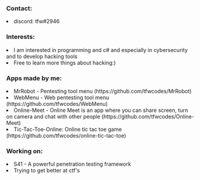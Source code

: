 ### Contact:

<li> discord: tfw#2946

### Interests:

<li> I am interested in programming and c# and especially in cybersecurity and to develop hacking tools
<li> Free to learn more things about hacking:)

  
### Apps made by me:
  
  
  <li> MrRobot - Pentesting tool menu (https://github.com/tfwcodes/MrRobot)
  <li> WebMenu - Web pentesting tool menu (https://github.com/tfwcodes/WebMenu)
  <li> Online-Meet - Online Meet is an app where you can share screen, turn on camera and chat with other people (https://github.com/tfwcodes/Online-Meet)
  <li> Tic-Tac-Toe-Online: Online tic tac toe game (https://github.com/tfwcodes/online-tic-tac-toe)
    
    
### Working on:
    
<li> S41 - A powerful penetration testing framework
<li> Trying to get better at ctf's
